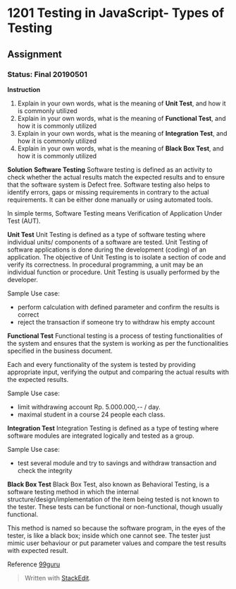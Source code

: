 # 1201 Testing in JavaScript- Types of Testing
## Assignment
### Status: Final 20190501

**Instruction**
 1. Explain in your own words, what is the meaning of **Unit Test**, and how it is commonly utilized
 2. Explain in your own words, what is the meaning of **Functional Test**, and how it is commonly utilized
 3. Explain in your own words, what is the meaning of **Integration Test**, and how it is commonly utilized
 4. Explain in your own words, what is the meaning of **Black Box Test**, and how it is commonly utilized

**Solution**
**Software Testing**
Software testing is defined as an activity to check whether the actual results match the expected results and to ensure that the software system is Defect free. Software testing also helps to identify errors, gaps or missing requirements in contrary to the actual requirements. It can be either done manually or using automated tools.

In simple terms, Software Testing means Verification of Application Under Test (AUT).

**Unit Test**
Unit Testing is defined as a type of software testing where individual units/ components of a software are tested. Unit Testing of software applications is done during the development (coding) of an application. The objective of Unit Testing is to isolate a section of code and verify its correctness. In procedural programming, a unit may be an individual function or procedure. Unit Testing is usually performed by the developer.

Sample Use case:

- perform calculation with defined parameter and confirm the results is correct
- reject the transaction if someone try to withdraw his empty account

**Functional Test**
Functional testing is a process of testing functionalities of the system and ensures that the system is working as per the functionalities specified in the business document.

Each and every functionality of the system is tested by providing appropriate input, verifying the output and comparing the actual results with the expected results.

Sample Use case:

- limit withdrawing account Rp. 5.000.000,-- / day. 
- maximal student in a course 24 people each class.

**Integration Test**
Integration Testing is defined as a type of testing where software modules are integrated logically and tested as a group.

Sample Use case:

- test several module and try to savings and withdraw transaction and check the integrity

**Black Box Test**
Black Box Test, also known as Behavioral Testing, is a software testing method in which the internal structure/design/implementation of the item being tested is not known to the tester. These tests can be functional or non-functional, though usually functional.

This method is named so because the software program, in the eyes of the tester, is like a black box; inside which one cannot see. The tester just mimic user behaviour or put parameter values and compare the test results with expected result.

Reference
[99guru](https://www.guru99.com)

> Written with [StackEdit](https://stackedit.io/).